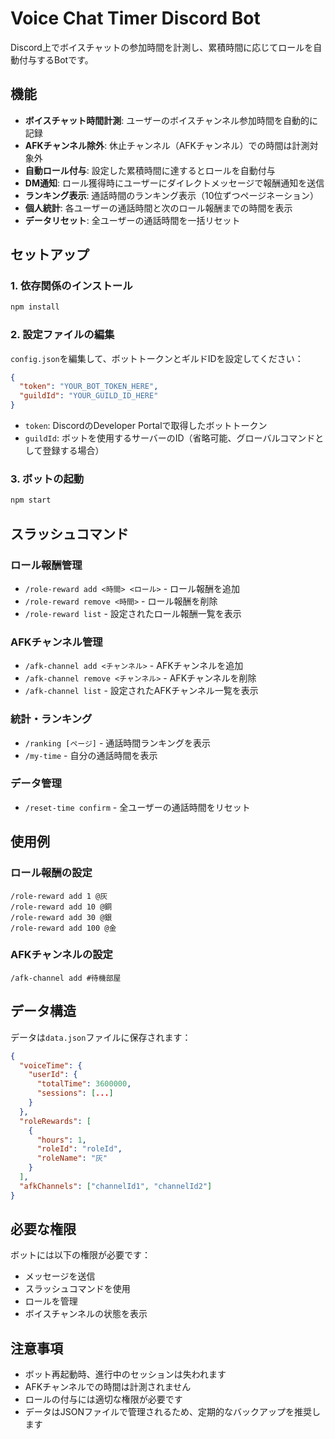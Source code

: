 # Voice Chat Timer Discord Bot

Discord上でボイスチャットの参加時間を計測し、累積時間に応じてロールを自動付与するBotです。

## 機能

- **ボイスチャット時間計測**: ユーザーのボイスチャンネル参加時間を自動的に記録
- **AFKチャンネル除外**: 休止チャンネル（AFKチャンネル）での時間は計測対象外
- **自動ロール付与**: 設定した累積時間に達するとロールを自動付与
- **DM通知**: ロール獲得時にユーザーにダイレクトメッセージで報酬通知を送信
- **ランキング表示**: 通話時間のランキング表示（10位ずつページネーション）
- **個人統計**: 各ユーザーの通話時間と次のロール報酬までの時間を表示
- **データリセット**: 全ユーザーの通話時間を一括リセット

## セットアップ

### 1. 依存関係のインストール
```bash
npm install
```

### 2. 設定ファイルの編集
`config.json`を編集して、ボットトークンとギルドIDを設定してください：

```json
{
  "token": "YOUR_BOT_TOKEN_HERE",
  "guildId": "YOUR_GUILD_ID_HERE"
}
```

- `token`: DiscordのDeveloper Portalで取得したボットトークン
- `guildId`: ボットを使用するサーバーのID（省略可能、グローバルコマンドとして登録する場合）

### 3. ボットの起動
```bash
npm start
```

## スラッシュコマンド

### ロール報酬管理
- `/role-reward add <時間> <ロール>` - ロール報酬を追加
- `/role-reward remove <時間>` - ロール報酬を削除
- `/role-reward list` - 設定されたロール報酬一覧を表示

### AFKチャンネル管理
- `/afk-channel add <チャンネル>` - AFKチャンネルを追加
- `/afk-channel remove <チャンネル>` - AFKチャンネルを削除
- `/afk-channel list` - 設定されたAFKチャンネル一覧を表示

### 統計・ランキング
- `/ranking [ページ]` - 通話時間ランキングを表示
- `/my-time` - 自分の通話時間を表示

### データ管理
- `/reset-time confirm` - 全ユーザーの通話時間をリセット

## 使用例

### ロール報酬の設定
```
/role-reward add 1 @灰
/role-reward add 10 @銅
/role-reward add 30 @銀
/role-reward add 100 @金
```

### AFKチャンネルの設定
```
/afk-channel add #待機部屋
```

## データ構造

データは`data.json`ファイルに保存されます：

```json
{
  "voiceTime": {
    "userId": {
      "totalTime": 3600000,
      "sessions": [...]
    }
  },
  "roleRewards": [
    {
      "hours": 1,
      "roleId": "roleId",
      "roleName": "灰"
    }
  ],
  "afkChannels": ["channelId1", "channelId2"]
}
```

## 必要な権限

ボットには以下の権限が必要です：
- メッセージを送信
- スラッシュコマンドを使用
- ロールを管理
- ボイスチャンネルの状態を表示

## 注意事項

- ボット再起動時、進行中のセッションは失われます
- AFKチャンネルでの時間は計測されません
- ロールの付与には適切な権限が必要です
- データはJSONファイルで管理されるため、定期的なバックアップを推奨します
